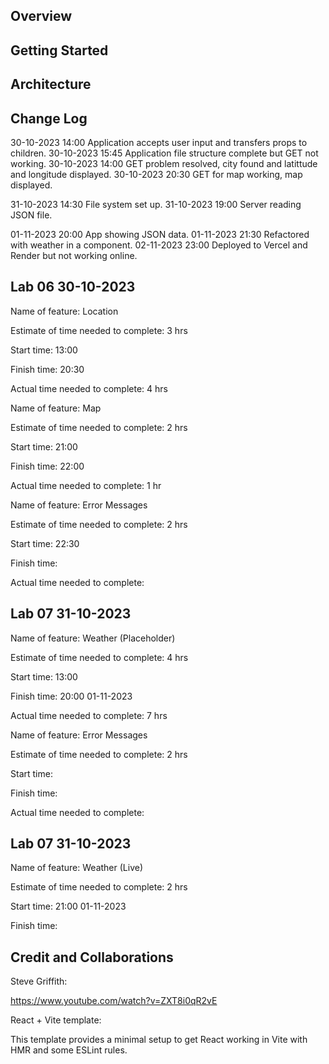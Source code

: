 ## Overview

<!-- Provide a high level overview of what this application is and why you are building it, beyond the fact that it's an assignment for this class. (i.e. What's your problem domain?) -->

## Getting Started

<!-- What are the steps that a user must take in order to build this app on their own machine and get it running? -->

## Architecture

<!-- Provide a detailed description of the application design. What technologies (languages, libraries, etc) you're using, and any other relevant design information. -->

## Change Log

<!-- Use this area to document the iterative changes made to your application as each feature is successfully implemented. Use time stamps. Here's an example:

01-01-2001 4:59pm - Application now has a fully-functional express server, with a GET route for the location resource. -->

30-10-2023 14:00 Application accepts user input and transfers props to children.
30-10-2023 15:45 Application file structure complete but GET not working.
30-10-2023 14:00 GET problem resolved, city found and latittude and longitude displayed.
30-10-2023 20:30 GET for map working, map displayed.

31-10-2023 14:30 File system set up.
31-10-2023 19:00 Server reading JSON file.

01-11-2023 20:00 App showing JSON data.
01-11-2023 21:30 Refactored with weather in a
component.
02-11-2023 23:00 Deployed to Vercel and Render but not working online.

## Lab 06 30-10-2023

Name of feature: Location

Estimate of time needed to complete: 3 hrs

Start time: 13:00

Finish time: 20:30

Actual time needed to complete: 4 hrs

Name of feature: Map

Estimate of time needed to complete: 2 hrs

Start time: 21:00

Finish time: 22:00

Actual time needed to complete: 1 hr

Name of feature: Error Messages

Estimate of time needed to complete: 2 hrs

Start time: 22:30

Finish time:

Actual time needed to complete:

## Lab 07 31-10-2023

Name of feature: Weather (Placeholder)

Estimate of time needed to complete: 4 hrs

Start time: 13:00

Finish time: 20:00 01-11-2023

Actual time needed to complete: 7 hrs

Name of feature: Error Messages

Estimate of time needed to complete: 2 hrs

Start time:

Finish time:

Actual time needed to complete:

## Lab 07 31-10-2023

Name of feature: Weather (Live)

Estimate of time needed to complete: 2 hrs

Start time: 21:00 01-11-2023

Finish time:

## Credit and Collaborations

Steve Griffith:

https://www.youtube.com/watch?v=ZXT8i0qR2vE

<!-- Give credit (and a link) to other people or resources that helped you build this application. -->

React + Vite template:

This template provides a minimal setup to get React working in Vite with HMR and some ESLint rules.
